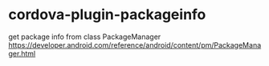 # cordova-plugin-packageinfo
get package info from class PackageManager https://developer.android.com/reference/android/content/pm/PackageManager.html
